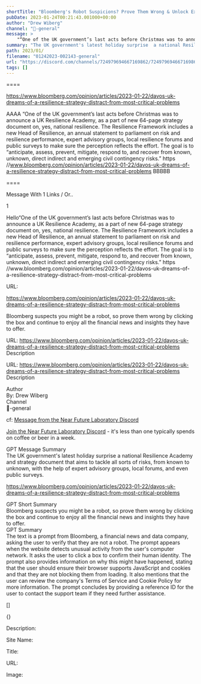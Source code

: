 ```yaml
---
shortTitle: "Bloomberg's Robot Suspicions? Prove Them Wrong & Unlock Exclusive Financial News and Insights!"
pubDate: 2023-01-24T00:21:43.001000+00:00
author: "Drew Wiberg"
channel: "📝-general"
message: >
    "“One of the UK government’s last acts before Christmas was to announce a UK Resilience Academy, as a part of new 64-page strategy document on, yes, national resilience. The Resilience Framework includes a new Head of Resilience, an annual statement to parliament on risk and resilience performance, expert advisory groups, local resilience forums and public surveys to make sure the perception reflects the effort. The goal is to “anticipate, assess, prevent, mitigate, respond to, and recover from known, unknown, direct indirect and emerging civil contingency risks.” https //www.bloomberg.com/opinion/articles/2023-01-22/davos-uk-dreams-of-a-resilience-strategy-distract-from-most-critical-problems"
summary: "The UK government's latest holiday surprise  a national Resilience Academy and strategy document that aims to tackle all sorts of risks, from known to unknown, with the help of expert advisory groups, local forums, and even public surveys."
path: 2023/01/
filename: "01242023-002143-general"
url: "https://discord.com/channels/724979694667169862/724979694667169865/1067237729374576702"
tags: []
---
```

====

https://www.bloomberg.com/opinion/articles/2023-01-22/davos-uk-dreams-of-a-resilience-strategy-distract-from-most-critical-problems

<!-- 

 -->

AAAA “One of the UK government’s last acts before Christmas was to announce a UK Resilience Academy, as a part of new 64-page strategy document on, yes, national resilience. The Resilience Framework includes a new Head of Resilience, an annual statement to parliament on risk and resilience performance, expert advisory groups, local resilience forums and public surveys to make sure the perception reflects the effort. The goal is to “anticipate, assess, prevent, mitigate, respond to, and recover from known, unknown, direct indirect and emerging civil contingency risks.” https //www.bloomberg.com/opinion/articles/2023-01-22/davos-uk-dreams-of-a-resilience-strategy-distract-from-most-critical-problems BBBBB

====
<div class="metadata-title-header pt-3 pb-3 pl-2">Message  With 1 Links / Or..</div>    
<div class="human-content-container">  


<p>1</p>
<div style="font-family: var(--font-family-peak);">Hello“One of the UK government’s last acts before Christmas was to announce a UK Resilience Academy, as a part of new 64-page strategy document on, yes, national resilience. The Resilience Framework includes a new Head of Resilience, an annual statement to parliament on risk and resilience performance, expert advisory groups, local resilience forums and public surveys to make sure the perception reflects the effort. The goal is to “anticipate, assess, prevent, mitigate, respond to, and recover from known, unknown, direct indirect and emerging civil contingency risks.” https //www.bloomberg.com/opinion/articles/2023-01-22/davos-uk-dreams-of-a-resilience-strategy-distract-from-most-critical-problems</div>

URL: <p>https://www.bloomberg.com/opinion/articles/2023-01-22/davos-uk-dreams-of-a-resilience-strategy-distract-from-most-critical-problems</p>
<p></p>  <!-- Example: Display each item in a paragraph -->
<p>Bloomberg suspects you might be a robot, so prove them wrong by clicking the box and continue to enjoy all the financial news and insights they have to offer.</p>




URL: https://www.bloomberg.com/opinion/articles/2023-01-22/davos-uk-dreams-of-a-resilience-strategy-distract-from-most-critical-problems
Description 

</div>

<div class="bg-blue-300 p-4 rounded-md mb-4">

URL: https://www.bloomberg.com/opinion/articles/2023-01-22/davos-uk-dreams-of-a-resilience-strategy-distract-from-most-critical-problems
Description 

</div>

<div class="metadata-title-header pt-3 pb-3 pl-2">Author</div>    
<div class="bg-gray-200 p-4 rounded-md mb-4">   
By: Drew Wiberg
</div>

<div class="metadata-title-header pt-3 pb-3 pl-2">Channel</div>    
<div class="bg-gray-200 p-4 rounded-md mb-4">   
📝-general</span>
</div>

cf: <a href="">Message from the Near Future Laboratory Discord</a>

<a href="">Join the Near Future Laboratory Discord</a> - it's less than one typically spends on coffee or beer in a week. 

<div class="metadata-title-header pt-3 pb-3 pl-2">GPT Message Summary</div>    
<div class="robot-content-container">
The UK government's latest holiday surprise  a national Resilience Academy and strategy document that aims to tackle all sorts of risks, from known to unknown, with the help of expert advisory groups, local forums, and even public surveys.
</div>
</div>


<a href="https://www.bloomberg.com/opinion/articles/2023-01-22/davos-uk-dreams-of-a-resilience-strategy-distract-from-most-critical-problems">https://www.bloomberg.com/opinion/articles/2023-01-22/davos-uk-dreams-of-a-resilience-strategy-distract-from-most-critical-problems</a><br/>

<div class="metadata-title-header pt-3 pb-3 pl-2">GPT Short Summary</div>
<div class="robot-content-container">
Bloomberg suspects you might be a robot, so prove them wrong by clicking the box and continue to enjoy all the financial news and insights they have to offer.
</div>

<div class="metadata-title-header pt-3 pb-3 pl-2">GPT Summary</div>
<div class="robot-content-container">
The text is a prompt from Bloomberg, a financial news and data company, asking the user to verify that they are not a robot. The prompt appears when the website detects unusual activity from the user's computer network. It asks the user to click a box to confirm their human identity. The prompt also provides information on why this might have happened, stating that the user should ensure their browser supports JavaScript and cookies and that they are not blocking them from loading. It also mentions that the user can review the company's Terms of Service and Cookie Policy for more information. The prompt concludes by providing a reference ID for the user to contact the support team if they need further assistance.
</div>

<!-- Summary:  We've detected unusual activity from your computer network . We need to know you're not a robot . Please use the reference ID below to help us understand this message . -->

[]

<div class="bg-gray-400"> {} </div>

Description: 

Site Name: 

Title: 

URL: 

Image: <img src="" width="" height=""/>


